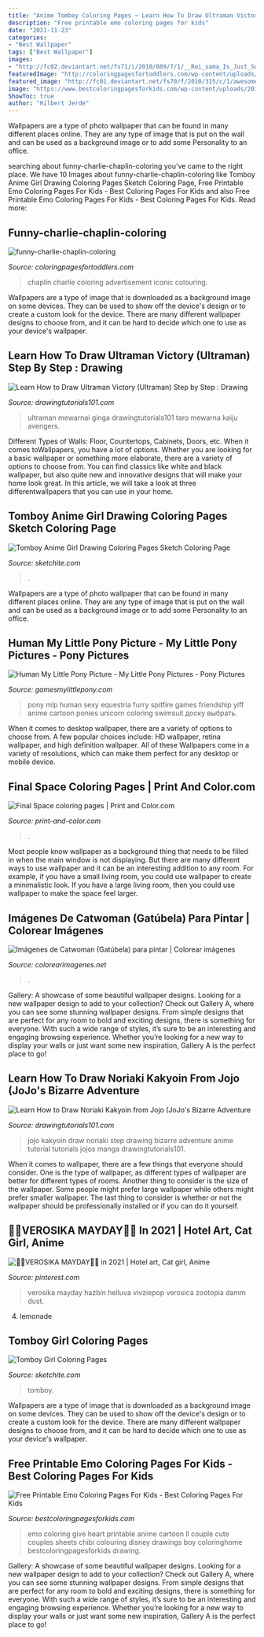 ```yaml
---
title: "Anime Tomboy Coloring Pages ~ Learn How To Draw Ultraman Victory (ultraman) Step By Step : Drawing"
description: "Free printable emo coloring pages for kids"
date: "2021-11-23"
categories:
- "Best Wallpaper"
tags: ["Best Wallpaper"]
images:
- "http://fc02.deviantart.net/fs71/i/2010/089/7/1/__Rei_sama_Is_Just_So_Cute___by_tomboy_chan.jpg"
featuredImage: "http://coloringpagesfortoddlers.com/wp-content/uploads/2016/11/funny-charlie-chaplin-coloring.jpg"
featured_image: "http://fc01.deviantart.net/fs70/f/2010/315/c/1/awesome_tomboy_by_zero_the_king-d32nwbz.jpg"
image: "https://www.bestcoloringpagesforkids.com/wp-content/uploads/2014/03/Emo-Coloring-Pages-To-Print-757x1024.jpg"
ShowToc: true
author: "Hilbert Jerde"
---
```





Wallpapers are a type of photo wallpaper that can be found in many different places online. They are any type of image that is put on the wall and can be used as a background image or to add some Personality to an office.

	

		
searching about funny-charlie-chaplin-coloring you've came to the right place. We have 10 Images about funny-charlie-chaplin-coloring like Tomboy Anime Girl Drawing Coloring Pages Sketch Coloring Page, Free Printable Emo Coloring Pages For Kids - Best Coloring Pages For Kids and also Free Printable Emo Coloring Pages For Kids - Best Coloring Pages For Kids. Read more:
		
    
## Funny-charlie-chaplin-coloring

<img loading=lazy src="http://coloringpagesfortoddlers.com/wp-content/uploads/2016/11/funny-charlie-chaplin-coloring.jpg" onerror="this.onerror=null;this.src='https://tse2.mm.bing.net/th?id=OIP.Lpd-dTVNzHythl5aFU5OHAAAAA&amp;pid=15.1';" alt="funny-charlie-chaplin-coloring">

_Source: coloringpagesfortoddlers.com_

>chaplin charlie coloring advertisement iconic colouring. 

	

Wallpapers are a type of image that is downloaded as a background image on some devices. They can be used to show off the device's design or to create a custom look for the device. There are many different wallpaper designs to choose from, and it can be hard to decide which one to use as your device's wallpaper.

    
## Learn How To Draw Ultraman Victory (Ultraman) Step By Step : Drawing

<img loading=lazy src="https://www.drawingtutorials101.com/drawing-tutorials/Cartoon-Characters/Ultraman/ultraman-victory/how-to-draw-Ultraman-Victory-step-8.png" onerror="this.onerror=null;this.src='https://tse1.mm.bing.net/th?id=OIP.juuhEeQEJQ7pxzFTxaIHAQHaKd&amp;pid=15.1';" alt="Learn How to Draw Ultraman Victory (Ultraman) Step by Step : Drawing">

_Source: drawingtutorials101.com_

>ultraman mewarnai ginga drawingtutorials101 taro mewarna kaiju avengers. 

	

Different Types of Walls: Floor, Countertops, Cabinets, Doors, etc.
When it comes toWallpapers, you have a lot of options. Whether you are looking for a basic wallpaper or something more elaborate, there are a variety of options to choose from. You can find classics like white and black wallpaper, but also quite new and innovative designs that will make your home look great. In this article, we will take a look at three differentwallpapers that you can use in your home.

    
## Tomboy Anime Girl Drawing Coloring Pages Sketch Coloring Page

<img loading=lazy src="http://fc01.deviantart.net/fs70/f/2010/315/c/1/awesome_tomboy_by_zero_the_king-d32nwbz.jpg" onerror="this.onerror=null;this.src='https://tse1.mm.bing.net/th?id=OIP.zmD3GN9qf2eEMu2NaN09gQAAAA&amp;pid=15.1';" alt="Tomboy Anime Girl Drawing Coloring Pages Sketch Coloring Page">

_Source: sketchite.com_

>. 

	



Wallpapers are a type of photo wallpaper that can be found in many different places online. They are any type of image that is put on the wall and can be used as a background image or to add some Personality to an office.

    
## Human My Little Pony Picture - My Little Pony Pictures - Pony Pictures

<img loading=lazy src="http://gamesmylittlepony.com/images/files/18(2).jpg" onerror="this.onerror=null;this.src='https://tse4.mm.bing.net/th?id=OIP.m2zlSa90CC1ZRuX6l0KADgHaK7&amp;pid=15.1';" alt="Human My Little Pony Picture - My Little Pony Pictures - Pony Pictures">

_Source: gamesmylittlepony.com_

>pony mlp human sexy equestria furry spitfire games friendship yiff anime cartoon ponies unicorn coloring swimsuit доску выбрать. 

	

When it comes to desktop wallpaper, there are a variety of options to choose from. A few popular choices include: HD wallpaper, retina wallpaper, and high definition wallpaper. All of these Wallpapers come in a variety of resolutions, which can make them perfect for any desktop or mobile device. 

    
## Final Space Coloring Pages | Print And Color.com

<img loading=lazy src="https://print-and-color.com/wp-content/uploads/final_space_007.png" onerror="this.onerror=null;this.src='https://tse4.mm.bing.net/th?id=OIP.ZgOLBK4zY_iRE2DZEvVqHAHaJ4&amp;pid=15.1';" alt="Final Space coloring pages | Print and Color.com">

_Source: print-and-color.com_

>. 

	

Most people know wallpaper as a background thing that needs to be filled in when the main window is not displaying. But there are many different ways to use wallpaper and it can be an interesting addition to any room. For example, if you have a small living room, you could use wallpaper to create a minimalistic look. If you have a large living room, then you could use wallpaper to make the space feel larger.

    
## Imágenes De Catwoman (Gatúbela) Para Pintar | Colorear Imágenes

<img loading=lazy src="https://colorearimagenes.net/wp-content/uploads/2016/01/gatubela.jpg4_.jpg" onerror="this.onerror=null;this.src='https://tse4.mm.bing.net/th?id=OIP._uJ_pi_PqUi1U3Nnjc6eEwHaKd&amp;pid=15.1';" alt="Imágenes de Catwoman (Gatúbela) para pintar | Colorear imágenes">

_Source: colorearimagenes.net_

>. 

	

Gallery: A showcase of some beautiful wallpaper designs.
Looking for a new wallpaper design to add to your collection? Check out Gallery A, where you can see some stunning wallpaper designs. From simple designs that are perfect for any room to bold and exciting designs, there is something for everyone. With such a wide range of styles, it’s sure to be an interesting and engaging browsing experience. Whether you’re looking for a new way to display your walls or just want some new inspiration, Gallery A is the perfect place to go!





	
	
    
## Learn How To Draw Noriaki Kakyoin From Jojo (JoJo&#039;s Bizarre Adventure

<img loading=lazy src="https://www.drawingtutorials101.com/drawing-tutorials/Anime-and-Manga/JoJos-Bizarre-Adventure/noriaki-kakyoin/how-to-draw-Noriaki-Kakyoin-from-Jojo-step-0.png" onerror="this.onerror=null;this.src='https://tse2.mm.bing.net/th?id=OIP.KgmI6H72PwSgegsuiMuTWwHaKc&amp;pid=15.1';" alt="Learn How to Draw Noriaki Kakyoin from Jojo (JoJo&#039;s Bizarre Adventure">

_Source: drawingtutorials101.com_

>jojo kakyoin draw noriaki step drawing bizarre adventure anime tutorial tutorials jojos manga drawingtutorials101. 

	

When it comes to wallpaper, there are a few things that everyone should consider. One is the type of wallpaper, as different types of wallpaper are better for different types of rooms. Another thing to consider is the size of the wallpaper. Some people might prefer large wallpaper while others might prefer smaller wallpaper. The last thing to consider is whether or not the wallpaper should be professionally installed or if you can do it yourself.

    
## 💖🍦VEROSIKA MAYDAY🍦💖 In 2021 | Hotel Art, Cat Girl, Anime

<img loading=lazy src="https://i.pinimg.com/736x/1c/81/d3/1c81d34cd378f12b9d10de3d5a6f17db.jpg" onerror="this.onerror=null;this.src='https://tse4.mm.bing.net/th?id=OIP.uF4mxQ1mIfZt6kfa7_HsywHaMH&amp;pid=15.1';" alt="💖🍦VEROSIKA MAYDAY🍦💖 in 2021 | Hotel art, Cat girl, Anime">

_Source: pinterest.com_

>verosika mayday hazbin helluva vivziepop verosica zootopia damm dust. 

	

4. lemonade 

    
## Tomboy Girl Coloring Pages

<img loading=lazy src="http://fc02.deviantart.net/fs71/i/2010/089/7/1/__Rei_sama_Is_Just_So_Cute___by_tomboy_chan.jpg" onerror="this.onerror=null;this.src='https://tse3.mm.bing.net/th?id=OIP.JMvgGr2suPrwMx09n3bsJAHaFU&amp;pid=15.1';" alt="Tomboy Girl Coloring Pages">

_Source: sketchite.com_

>tomboy. 

	

Wallpapers are a type of image that is downloaded as a background image on some devices. They can be used to show off the device's design or to create a custom look for the device. There are many different wallpaper designs to choose from, and it can be hard to decide which one to use as your device's wallpaper.

    
## Free Printable Emo Coloring Pages For Kids - Best Coloring Pages For Kids

<img loading=lazy src="https://www.bestcoloringpagesforkids.com/wp-content/uploads/2014/03/Emo-Coloring-Pages-To-Print-757x1024.jpg" onerror="this.onerror=null;this.src='https://tse3.mm.bing.net/th?id=OIP.iuIe_3hypzKO-66WzEMonwHaKB&amp;pid=15.1';" alt="Free Printable Emo Coloring Pages For Kids - Best Coloring Pages For Kids">

_Source: bestcoloringpagesforkids.com_

>emo coloring give heart printable anime cartoon ll couple cute couples sheets chibi colouring disney drawings boy coloringhome bestcoloringpagesforkids drawing. 

	

Gallery: A showcase of some beautiful wallpaper designs.
Looking for a new wallpaper design to add to your collection? Check out Gallery A, where you can see some stunning wallpaper designs. From simple designs that are perfect for any room to bold and exciting designs, there is something for everyone. With such a wide range of styles, it’s sure to be an interesting and engaging browsing experience. Whether you’re looking for a new way to display your walls or just want some new inspiration, Gallery A is the perfect place to go!





	
	
